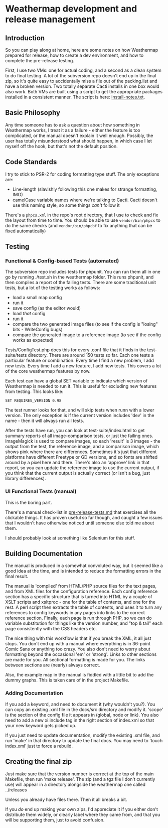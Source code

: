 # Weathermap development and release management #

## Introduction ##

So you can play along at home, here are some notes on how Weathermap prepared
for release, how to create a dev environment, and how to complete the pre-release
testing. 

First, I use two VMs: one for actual coding, and a second as a clean system to do
final testing. A lot of the subversion repo doesn't end up in the final zip, so 
it's quite easy to accidentally miss a file out of the packing.list and have a 
broken version. Two totally separate Cacti installs in one box would also work.
Both VMs are built using a script to get the appropriate packages installed 
in a consistent manner. The script is here: <a href="install-notes.txt">install-notes.txt</a>.

## Basic Philosophy ##

Any time someone has to ask a question about how something in Weathermap works, I 
treat it as a failure - either the feature is too complicated, or the manual doesn't 
explain it well enough. Possibly, the user has totally misunderstood what should
happen, in which case I let myself off the hook, but that's not the default position.

## Code Standards ##

I try to stick to PSR-2 for coding formatting type stuff. The only exceptions are:

* Line-length (slavishly following this one makes for strange formatting, IMO)
* camelCase variable names where we're talking to Cacti. Cacti doesn't use this naming 
style, so some things *can't* follow it 

There's a `phpcs.xml` in the repo's root directory, that I use to check and fix the 
layout from time to time. You should be able to use `vendor/bin/phpcs` to do the same
checks (and `vendor/bin/phpcbf` to fix anything that can be fixed automatically)

## Testing ##

### Functional & Config-based Tests (automated) ###

The subversion repo includes tests for phpunit. You can run them all in one go
by running ./test.sh in the weathermap folder. This runs phpunit, and then compiles
a report of the failing tests. There are some traditional unit tests, but a lot of
the testing works as follows:

* load a small map config
* run it
* save config (as the editor would)
* load *that* config
* run it
* compare the two generated image files (to see if the config is "losing" bits - WriteConfig bugs)
* compare the generated image to a reference image (to see if the config works as expected)
  
Tests/ConfigTest.php does this for every .conf file that it finds in the test-suite/tests
directory. There are around 150 tests so far. Each one tests a particular feature or
combination. Every time I find a new problem, I add new tests. Every time I add a new
feature, I add new tests. This covers a lot of the core weathermap features by now.

Each test can have a global SET variable to indicate which version of Weathermap is needed
to run it. This is useful for excluding new features from testing. This looks like:

    SET REQUIRES_VERSION 0.98

The test runner looks for that, and will skip tests when runn with a lower version. The only
exception is if the current version includes 'dev' in the name - then it will always run all
tests.

After the tests have run, you can look at test-suite/index.html to get summary reports of all
image-comparison tests, or just the failing ones. ImageMagick is used to compare images, so 
each 'result' is 3 images - the output from the test, the reference image, and a comparison
image, which shows pink where there are differences. Sometimes it's just that different
platforms have different Freetype or GD versions, and so fonts are shifted around by a pixel
here and there. There's also an 'approve' link in that report, so you can update the reference
image to use the current output, if you think that the current output is actually correct (or
isn't a bug, just library differences).

### UI Functional Tests (manual) ###

This is the boring part.

There's a manual check-list in <a href="pre-release-tests.md">pre-release-tests.md</a> that exercises all the clickable things. It
has proven useful so far though, and caught a few issues that I wouldn't have otherwise noticed
until someone else told me about them.

I should probably look at something like Selenium for this stuff.

## Building Documentation ##

The manual is produced in a somewhat convoluted way, but it seemed like a good idea at the time,
and is intended to reduce the formatting errors in the final result.

The manual is 'compiled' from HTML/PHP source files for the text pages, and from XML files for the
configuration reference. Each config reference section has a specific structure that is turned into 
HTML by a couple of XSLT scripts and xsltproc - one for the table of contents, and one for the rest.
A perl script then extracts the table of contents, and uses it to turn any references to config keywords
in any pages into links to the correct reference section. Finally, each page is run through PHP, so we
can do variable substitution for things like the version number, and "top & tail" each page consistently
with the CSS headers etc.

The nice thing with this workflow is that if you break the XML, it all just stops. You don't end up with
a manual where everything is in 36-point Comic Sans or anything too crazy. You also don't need to worry 
about formatting beyond the occasional 'em' or 'strong'. Links to other sections are made for you. All
sectional formatting is made for you. The links between sections are (nearly) always correct. 

Also, the example map in the manual is fiddled with a little bit to add the dummy graphs. This is taken
care of in the project Makefile.

### Adding Documentation ###

If you add a keyword, and need to document it (why wouldn't you?). You can copy an existing .xml file in
the docs/src directory and modify it. 'scope' is the section of the config file it appears in (global, node or link).
You also need to add a new xi:include tag in the right section of index.xml so that your new keyword gets picked up.

If you just need to update documentation, modify the existing .xml file, and run 'make' in that directory to update the
final docs. You may need to 'touch index.xml' just to force a rebuild.

## Creating the final zip ##

Just make sure that the version number is correct at the top of the main Makefile, then run 'make release'. The zip
(and a tgz file I don't currently use) will appear in a directory alongside the weathermap one called ../releases

Unless you already have files there. Then it all breaks a bit.

If you *do* end up making your own zips, I'd appreciate it if you either don't distribute them widely, or clearly label
where they came from, and that you will be supporting them, just to avoid confusion.